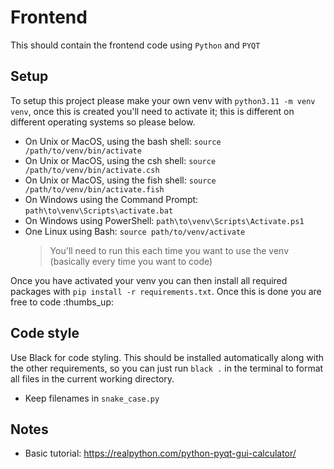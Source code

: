 # Frontend

This should contain the frontend code using `Python` and `PYQT`

## Setup

To setup this project please make your own venv with `python3.11 -m venv venv`, once this is created you'll need to activate it; this is different on different operating systems so please below.

- On Unix or MacOS, using the bash shell: `source /path/to/venv/bin/activate`
- On Unix or MacOS, using the csh shell: `source /path/to/venv/bin/activate.csh`
- On Unix or MacOS, using the fish shell: `source /path/to/venv/bin/activate.fish`
- On Windows using the Command Prompt: `path\to\venv\Scripts\activate.bat`
- On Windows using PowerShell: `path\to\venv\Scripts\Activate.ps1`
- One Linux using Bash: `source path/to/venv/activate`
  > You'll need to run this each time you want to use the venv (basically every time you want to code)

Once you have activated your venv you can then install all required packages with `pip install -r requirements.txt`. Once this is done you are free to code :thumbs_up:

## Code style

Use Black for code styling. This should be installed automatically along with the other requirements, so you can just run `black .` in the terminal to format all files in the current working directory.

- Keep filenames in `snake_case.py`

## Notes

- Basic tutorial: <https://realpython.com/python-pyqt-gui-calculator/>
